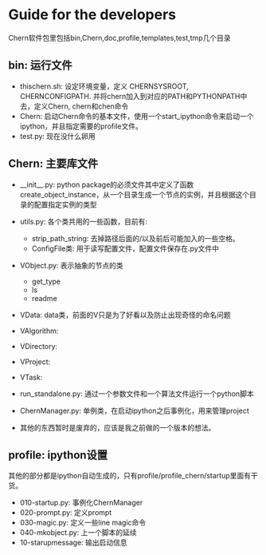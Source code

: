 # Guide for the developers

Chern软件包里包括bin,Chern,doc,profile,templates,test,tmp几个目录

## bin: 运行文件
+ thischern.sh: 设定环境变量，定义 CHERNSYSROOT, CHERNCONFIGPATH. 并将chern加入到对应的PATH和PYTHONPATH中去，定义Chern, chern和chen命令
+ Chern: 启动Chern命令的基本文件，使用一个start_ipython命令来启动一个ipython，并且指定需要的profile文件。
+ test.py: 现在没什么卵用

## Chern: 主要库文件
+ \_\_init\_\_.py: python package的必须文件其中定义了函数create_object_instance，从一个目录生成一个节点的实例，并且根据这个目录的配置指定实例的类型
+ utils.py: 各个类共用的一些函数，目前有:
    + strip_path_string: 去掉路径后面的/以及前后可能加入的一些空格。
    + ConfigFile类: 用于读写配置文件，配置文件保存在.py文件中
+ VObject.py: 表示抽象的节点的类
    + get_type
    + ls
    + readme

+ VData: data类，前面的V只是为了好看以及防止出现奇怪的命名问题
+ VAlgorithm:
+ VDirectory:
+ VProject:
+ VTask:
+ run_standalone.py: 通过一个参数文件和一个算法文件运行一个python脚本

+ ChernManager.py: 单例类，在启动ipython之后事例化，用来管理project
+ 其他的东西暂时是废弃的，应该是我之前做的一个版本的想法。

## profile: ipython设置
其他的部分都是ipython自动生成的，只有profile/profile_chern/startup里面有干货。

+ 010-startup.py: 事例化ChernManager
+ 020-prompt.py: 定义prompt
+ 030-magic.py: 定义一些line magic命令
+ 040-mkobject.py: 上一个脚本的延续
+ 10-starupmessage: 输出启动信息
